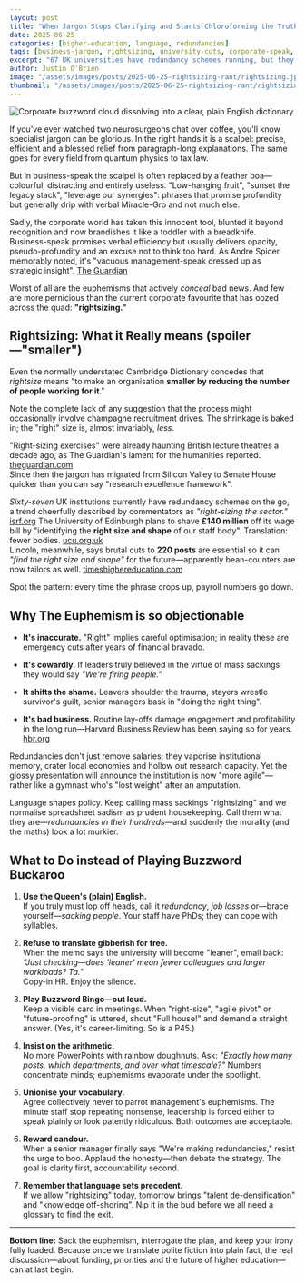 ```yaml
---
layout: post
title: "When Jargon Stops Clarifying and Starts Chloroforming the Truth: A Brief Rant About 'Rightsizing' in UK Universities"
date: 2025-06-25
categories: [higher-education, language, redundancies]
tags: [business-jargon, rightsizing, university-cuts, corporate-speak, euphemisms, academic-jobs, redundancy]
excerpt: "67 UK universities have redundancy schemes running, but they're calling it 'rightsizing.' It's time to sack the euphemism and interrogate the plan."
author: Justin O'Brien
image: "/assets/images/posts/2025-06-25-rightsizing-rant/rightsizing.jpg"
thumbnail: "/assets/images/posts/2025-06-25-rightsizing-rant/rightsizing.jpg"
---
```


![Corporate buzzword cloud dissolving into a clear, plain English dictionary](/assets/images/posts/2025-07-15-rightsizing-rant/rightsizing.jpg)

If you've ever watched two neurosurgeons chat over coffee, you'll know specialist jargon can be glorious. In the right hands it is a scalpel: precise, efficient and a blessed relief from paragraph-long explanations. The same goes for every field from quantum physics to tax law.

But in business-speak the scalpel is often replaced by a feather boa—colourful, distracting and entirely useless. "Low-hanging fruit", "sunset the legacy stack", "leverage our synergies": phrases that promise profundity but generally drip with verbal Miracle-Gro and not much else.

Sadly, the corporate world has taken this innocent tool, blunted it beyond recognition and now brandishes it like a toddler with a breadknife. Business-speak promises verbal efficiency but usually delivers opacity, pseudo-profundity and an excuse not to think too hard. As André Spicer memorably noted, it's "vacuous management-speak dressed up as strategic insight". [The Guardian](https://www.theguardian.com/news/2017/nov/23/from-inboxing-to-thought-showers-how-business-bullshit-took-over)

Worst of all are the euphemisms that actively _conceal_ bad news. And few are more pernicious than the current corporate favourite that has oozed across the quad: **"rightsizing."**

## Rightsizing: What it Really means (spoiler—"smaller")

Even the normally understated Cambridge Dictionary concedes that _rightsize_ means "to make an organisation **smaller by reducing the number of people working for it**."

Note the complete lack of any suggestion that the process might occasionally involve champagne recruitment drives. The shrinkage is baked in; the "right" size is, almost invariably, _less_.

"Right-sizing exercises" were already haunting British lecture theatres a decade ago, as The Guardian's lament for the humanities reported. [theguardian.com](https://www.theguardian.com/education/2015/mar/29/war-against-humanities-at-britains-universities)  
Since then the jargon has migrated from Silicon Valley to Senate House quicker than you can say "research excellence framework".

_Sixty-seven_ UK institutions currently have redundancy schemes on the go, a trend cheerfully described by commentators as _"right-sizing the sector."_ [isrf.org](https://isrf.org/blog/radical-rethinking-coming-up) 
The University of Edinburgh plans to shave **£140 million** off its wage bill by "identifying the **right size and shape** of our staff body". Translation: fewer bodies. [ucu.org.uk](https://www.ucu.org.uk/article/13929/Edinburgh-university-principal-announces-university-planning-140million-of-cuts)  
Lincoln, meanwhile, says brutal cuts to **220 posts** are essential so it can _"find the right size and shape"_ for the future—apparently bean-counters are now tailors as well. [timeshighereducation.com](https://www.timeshighereducation.com/news/lincoln-faces-strike-threat-after-putting-220-staff-risk)

Spot the pattern: every time the phrase crops up, payroll numbers go down.

## Why The Euphemism is so objectionable

- **It's inaccurate.** "Right" implies careful optimisation; in reality these are emergency cuts after years of financial bravado.
	
- **It's cowardly.** If leaders truly believed in the virtue of mass sackings they would say _"We're firing people."_
	
- **It shifts the shame.** Leavers shoulder the trauma, stayers wrestle survivor's guilt, senior managers bask in "doing the right thing".
	
- **It's bad business.** Routine lay-offs damage engagement and profitability in the long run—Harvard Business Review has been saying so for years. [hbr.org](https://hbr.org/2018/05/layoffs-that-dont-break-your-company)

Redundancies don't just remove salaries; they vaporise institutional memory, crater local economies and hollow out research capacity. Yet the glossy presentation will announce the institution is now "more agile"—rather like a gymnast who's "lost weight" after an amputation.

Language shapes policy. Keep calling mass sackings "rightsizing" and we normalise spreadsheet sadism as prudent housekeeping. Call them what they are—_redundancies in their hundreds_—and suddenly the morality (and the maths) look a lot murkier.

## What to Do instead of Playing Buzzword Buckaroo

1. **Use the Queen's (plain) English.**  
   If you truly must lop off heads, call it _redundancy_, _job losses_ or—brace yourself—_sacking people_. Your staff have PhDs; they can cope with syllables.

2. **Refuse to translate gibberish for free.**  
   When the memo says the university will become "leaner", email back:  
   _"Just checking—does 'leaner' mean fewer colleagues and larger workloads? Ta."_  
   Copy-in HR. Enjoy the silence.

3. **Play Buzzword Bingo—out loud.**  
   Keep a visible card in meetings. When "right-size", "agile pivot" or "future-proofing" is uttered, shout "Full house!" and demand a straight answer. (Yes, it's career-limiting. So is a P45.)

4. **Insist on the arithmetic.**  
   No more PowerPoints with rainbow doughnuts. Ask: _"Exactly how many posts, which departments, and over what timescale?"_ Numbers concentrate minds; euphemisms evaporate under the spotlight.

5. **Unionise your vocabulary.**  
   Agree collectively never to parrot management's euphemisms. The minute staff stop repeating nonsense, leadership is forced either to speak plainly or look patently ridiculous. Both outcomes are acceptable.

6. **Reward candour.**  
   When a senior manager finally says "We're making redundancies," resist the urge to boo. Applaud the honesty—then debate the strategy. The goal is clarity first, accountability second.

7. **Remember that language sets precedent.**  
   If we allow "rightsizing" today, tomorrow brings "talent de-densification" and "knowledge off-shoring". Nip it in the bud before we all need a glossary to find the exit.

---

**Bottom line:** Sack the euphemism, interrogate the plan, and keep your irony fully loaded. Because once we translate polite fiction into plain fact, the real discussion—about funding, priorities and the future of higher education—can at last begin.
